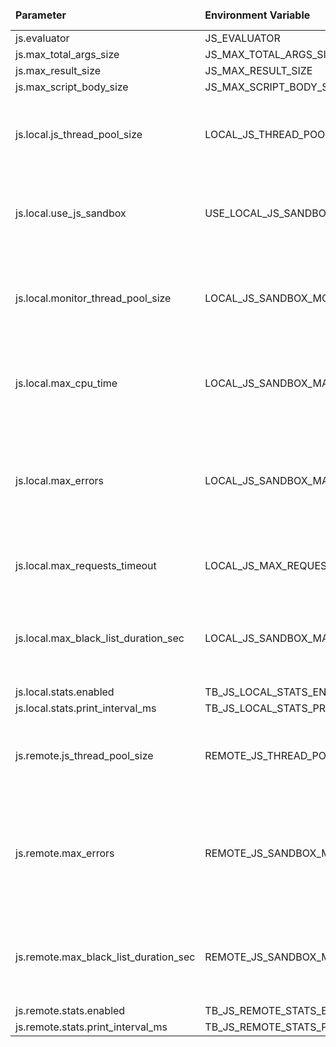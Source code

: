 <table>
  <thead>
      <tr>
          <td style="width: 25%"><b>Parameter</b></td><td style="width: 30%"><b>Environment Variable</b></td><td style="width: 15%"><b>Default Value</b></td><td style="width: 30%"><b>Description</b></td>
      </tr>
  </thead>
  <tbody>
      <tr>
          <td>js.evaluator</td>
          <td>JS_EVALUATOR</td>
          <td>local</td>
          <td>local/remote</td>
      </tr>
      <tr>
          <td>js.max_total_args_size</td>
          <td>JS_MAX_TOTAL_ARGS_SIZE</td>
          <td>150000</td>
          <td></td>
      </tr>
      <tr>
          <td>js.max_result_size</td>
          <td>JS_MAX_RESULT_SIZE</td>
          <td>300000</td>
          <td></td>
      </tr>
      <tr>
          <td>js.max_script_body_size</td>
          <td>JS_MAX_SCRIPT_BODY_SIZE</td>
          <td>50000</td>
          <td></td>
      </tr>
      <tr>
          <td>js.local.js_thread_pool_size</td>
          <td>LOCAL_JS_THREAD_POOL_SIZE</td>
          <td>50</td>
          <td>Specify thread pool size for javascript executor service</td>
      </tr>
      <tr>
          <td>js.local.use_js_sandbox</td>
          <td>USE_LOCAL_JS_SANDBOX</td>
          <td>true</td>
          <td>Use Sandboxed (secured) JVM JavaScript environment</td>
      </tr>
      <tr>
          <td>js.local.monitor_thread_pool_size</td>
          <td>LOCAL_JS_SANDBOX_MONITOR_THREAD_POOL_SIZE</td>
          <td>4</td>
          <td>Specify thread pool size for JavaScript sandbox resource monitor</td>
      </tr>
      <tr>
          <td>js.local.max_cpu_time</td>
          <td>LOCAL_JS_SANDBOX_MAX_CPU_TIME</td>
          <td>8000</td>
          <td>Maximum CPU time in milliseconds allowed for script execution</td>
      </tr>
      <tr>
          <td>js.local.max_errors</td>
          <td>LOCAL_JS_SANDBOX_MAX_ERRORS</td>
          <td>3</td>
          <td>Maximum allowed JavaScript execution errors before JavaScript will be blacklisted</td>
      </tr>
      <tr>
          <td>js.local.max_requests_timeout</td>
          <td>LOCAL_JS_MAX_REQUEST_TIMEOUT</td>
          <td>0</td>
          <td>JS Eval max request timeout. 0 - no timeout</td>
      </tr>
      <tr>
          <td>js.local.max_black_list_duration_sec</td>
          <td>LOCAL_JS_SANDBOX_MAX_BLACKLIST_DURATION_SEC</td>
          <td>60</td>
          <td>Maximum time in seconds for black listed function to stay in the list.</td>
      </tr>
      <tr>
          <td>js.local.stats.enabled</td>
          <td>TB_JS_LOCAL_STATS_ENABLED</td>
          <td>false</td>
          <td></td>
      </tr>
      <tr>
          <td>js.local.stats.print_interval_ms</td>
          <td>TB_JS_LOCAL_STATS_PRINT_INTERVAL_MS</td>
          <td>10000</td>
          <td></td>
      </tr>
      <tr>
          <td>js.remote.js_thread_pool_size</td>
          <td>REMOTE_JS_THREAD_POOL_SIZE</td>
          <td>50</td>
          <td>Specify thread pool size for javascript executor service</td>
      </tr>
      <tr>
          <td>js.remote.max_errors</td>
          <td>REMOTE_JS_SANDBOX_MAX_ERRORS</td>
          <td>3</td>
          <td>Maximum allowed JavaScript execution errors before JavaScript will be blacklisted</td>
      </tr>
      <tr>
          <td>js.remote.max_black_list_duration_sec</td>
          <td>REMOTE_JS_SANDBOX_MAX_BLACKLIST_DURATION_SEC</td>
          <td>60</td>
          <td>Maximum time in seconds for black listed function to stay in the list.</td>
      </tr>
      <tr>
          <td>js.remote.stats.enabled</td>
          <td>TB_JS_REMOTE_STATS_ENABLED</td>
          <td>false</td>
          <td></td>
      </tr>
      <tr>
          <td>js.remote.stats.print_interval_ms</td>
          <td>TB_JS_REMOTE_STATS_PRINT_INTERVAL_MS</td>
          <td>10000</td>
          <td></td>
      </tr>
  </tbody>
</table>

